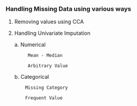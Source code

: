 ### Handling Missing Data using various ways

1. Removing values using CCA
2. Handling Univariate Imputation

    a. Numerical

            Mean - Median

            Arbitrary Value

    b. Categorical

           Missing Category

           Frequent Value 

